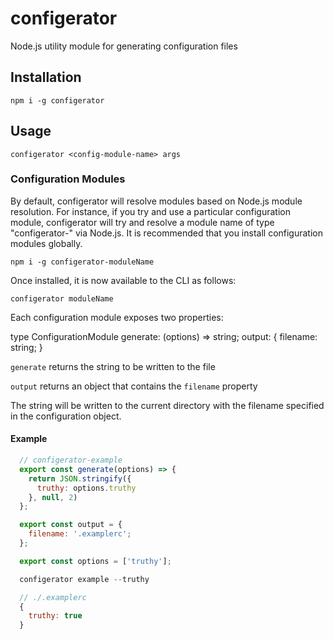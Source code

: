 # configerator
Node.js utility module for generating configuration files

## Installation
```
npm i -g configerator
```

## Usage
```
configerator <config-module-name> args
```

### Configuration Modules

By default, configerator will resolve modules based on Node.js module resolution. For instance, if you try and use a particular configuration module, configerator will try and resolve a module name of type "configerator-<moduleName>" via Node.js. It is recommended that you install configuration modules globally.

```
npm i -g configerator-moduleName
```

Once installed, it is now available to the CLI as follows:

```
configerator moduleName
```

Each configuration module exposes two properties:

type ConfigurationModule
  generate: (options) => string;
  output: {
    filename: string;
  }

  `generate` returns the string to be written to the file

  `output` returns an object that contains the `filename` property

  The string will be written to the current directory with the filename specified in the configuration object.

#### Example

  ```js
    // configerator-example
    export const generate(options) => {
      return JSON.stringify({
        truthy: options.truthy
      }, null, 2)
    };

    export const output = {
      filename: '.examplerc';
    };

    export const options = ['truthy'];
  ```

  ```js
    configerator example --truthy
  ```

  ```js
    // ./.examplerc
    {
      truthy: true
    }
  ```

